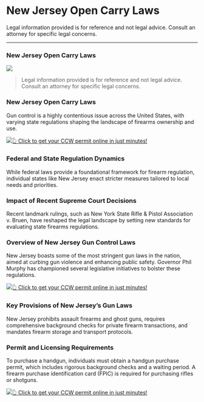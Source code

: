 # New Jersey Open Carry Laws

Legal information provided is for reference and not legal advice. Consult an attorney for specific legal concerns. 

* * *

### New Jersey Open Carry Laws

![](https://cdn-images-1.medium.com/max/800/1*xpZvJubE9C8JH4oDJk1giw.png)

> Legal information provided is for reference and not legal advice. Consult an attorney for specific legal concerns.

### New Jersey Open Carry Laws

Gun control is a highly contentious issue across the United States, with varying state regulations shaping the landscape of firearms ownership and use.

[![](https://cdn-images-1.medium.com/max/1200/1*aCmvRhaa5Xjz4zDZxHzAjg.png)](https://serp.ly/ccw)[👆 Click to get your CCW permit online in just minutes!](https://serp.ly/ccw)

### Federal and State Regulation Dynamics

While federal laws provide a foundational framework for firearm regulation, individual states like New Jersey enact stricter measures tailored to local needs and priorities.

### Impact of Recent Supreme Court Decisions

Recent landmark rulings, such as New York State Rifle & Pistol Association v. Bruen, have reshaped the legal landscape by setting new standards for evaluating state firearms regulations.

### Overview of New Jersey Gun Control Laws

New Jersey boasts some of the most stringent gun laws in the nation, aimed at curbing gun violence and enhancing public safety. Governor Phil Murphy has championed several legislative initiatives to bolster these regulations.

[![](https://cdn-images-1.medium.com/max/1200/1*TMCVgNoKp2NAtvLSAMkaJg.png)](https://serp.ly/ccw)[👆 Click to get your CCW permit online in just minutes!](https://serp.ly/ccw)

### Key Provisions of New Jersey’s Gun Laws

New Jersey prohibits assault firearms and ghost guns, requires comprehensive background checks for private firearm transactions, and mandates firearm storage and transport protocols.

### Permit and Licensing Requirements

To purchase a handgun, individuals must obtain a handgun purchase permit, which includes rigorous background checks and a waiting period. A firearm purchase identification card (FPIC) is required for purchasing rifles or shotguns.

[![](https://cdn-images-1.medium.com/max/1200/1*UmVcdbz7GlGdNVJMx2tkag.png)](https://serp.ly/ccw)[👆 Click to get your CCW permit online in just minutes!](https://serp.ly/ccw)

